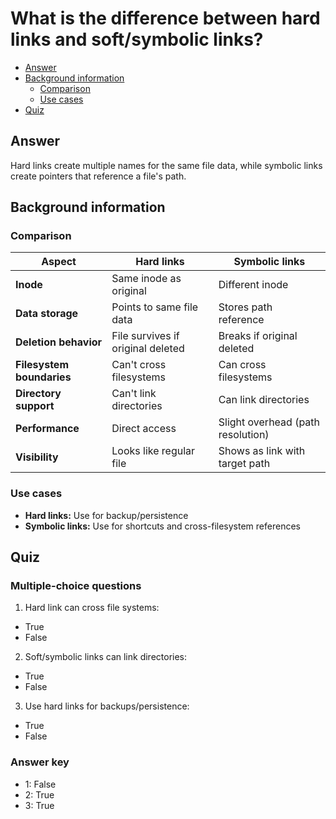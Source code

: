 # What is the difference between hard links and soft/symbolic links?

- [Answer](https://github.com/jablonskidev/linux-interview-questions/blob/main/questions/linux-hard-links-soft-or-symbolic-links.md#answer)
- [Background information](https://github.com/jablonskidev/linux-interview-questions/blob/main/questions/linux-hard-links-soft-or-symbolic-links.md#background-information)
  - [Comparison](https://github.com/jablonskidev/linux-interview-questions/blob/main/questions/linux-hard-links-soft-or-symbolic-links.md#comparison)
  - [Use cases](https://github.com/jablonskidev/linux-interview-questions/blob/main/questions/linux-hard-links-soft-or-symbolic-links.md#use-cases)
- [Quiz](https://github.com/jablonskidev/linux-interview-questions/blob/main/questions/linux-hard-links-soft-or-symbolic-links.md#quiz)

## Answer

Hard links create multiple names for the same file data, while symbolic links create pointers that reference a file's path.

## Background information

### Comparison

| Aspect | Hard links | Symbolic links |
|--------|------------|----------------|
| **Inode** | Same inode as original | Different inode |
| **Data storage** | Points to same file data | Stores path reference |
| **Deletion behavior** | File survives if original deleted | Breaks if original deleted |
| **Filesystem boundaries** | Can't cross filesystems | Can cross filesystems |
| **Directory support** | Can't link directories | Can link directories |
| **Performance** | Direct access | Slight overhead (path resolution) |
| **Visibility** | Looks like regular file | Shows as link with target path |

### Use cases

- **Hard links:** Use for backup/persistence
- **Symbolic links:** Use for shortcuts and cross-filesystem references

## Quiz

### Multiple-choice questions

1. Hard link can cross file systems:
- True
- False

2. Soft/symbolic links can link directories:
- True
- False

3. Use hard links for backups/persistence:
- True
- False

### Answer key

- 1: False
- 2: True
- 3: True 
